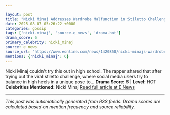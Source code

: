```yaml
---

layout: post
title: "Nicki Minaj Addresses Wardrobe Malfunction in Stiletto Challenge Video"
date: 2025-08-07 05:26:22 +0000
categories: gossip
tags: ['nicki-minaj', 'source-e_news', 'drama-hot']
drama_score: 6
primary_celebrity: nicki_minaj
source: e_news
source_url: "https://www.eonline.com/news/1420858/nicki-minajs-wardrobe-malfunction-in-stiletto-challenge-video?cmpid=rss-syndicate-genericrss-us-top_stories"
mentions: {'nicki_minaj': 6}
---
```


Nicki Minaj couldn't try this out in high school. The rapper shared that after trying out the viral stiletto challenge, where social media users try to balance in high heels in a unique pose to... **Drama Score:** 6 | **Level:** HOT **Celebrities Mentioned:** Nicki Minaj [Read full article at E News](https://www.eonline.com/news/1420858/nicki-minajs-wardrobe-malfunction-in-stiletto-challenge-video?cmpid=rss-syndicate-genericrss-us-top_stories)

---

*This post was automatically generated from RSS feeds. Drama scores are calculated based on mention frequency and source reliability.*